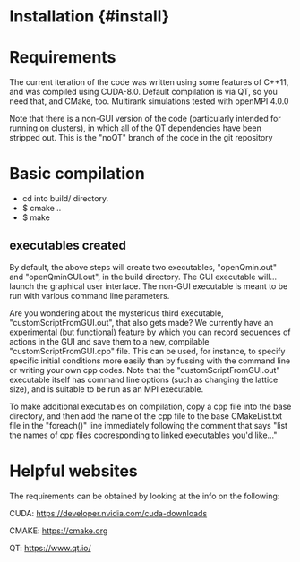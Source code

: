 # Installation {#install}

# Requirements

The current iteration of the code was written using some features of C++11, and was compiled using CUDA-8.0.
Default compilation is via QT, so you need that, and CMake, too. Multirank simulations tested with openMPI 4.0.0

Note that there is a non-GUI version of the code (particularly intended for running on clusters), in which all 
of the QT dependencies have been stripped out. This is the "noQT" branch of the code in the git repository

# Basic compilation

* cd into build/ directory. 
* $ cmake ..
* $ make

## executables created

By default, the above steps will create two executables, "openQmin.out" and "openQminGUI.out", in the build directory.
The GUI executable will... launch the graphical user interface. The non-GUI executable is meant to be run with various 
command line parameters.

Are you wondering about the mysterious third executable, "customScriptFromGUI.out", that also gets made? We currently have
an experimental (but functional) feature by which you can record sequences of actions in the GUI and save them to a new,
compilable "customScriptFromGUI.cpp" file. This can be used, for instance, to specify specific initial conditions more easily
than by fussing with the command line or writing your own cpp codes. Note that the "customScriptFromGUI.out" executable 
itself has command line options (such as changing the lattice size), and is suitable to be run as an MPI executable.

To make additional executables on compilation, copy a cpp file into the base directory, and then add the name of the 
cpp file to the base CMakeList.txt file in the "foreach()" line immediately following the comment that says
"list the names of cpp files cooresponding to linked executables you'd like..."

# Helpful websites
The requirements can be obtained by looking at the info on the following:

CUDA: https://developer.nvidia.com/cuda-downloads

CMAKE: https://cmake.org

QT: https://www.qt.io/
